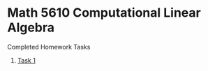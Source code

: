 # Math 5610 Computational Linear Algebra

Completed Homework Tasks

1. [Task 1](https://BrandonFurman.github.io/math5610/homework/task1.html)
